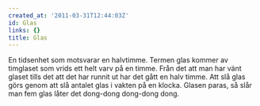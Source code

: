 ```yaml
---
created_at: '2011-03-31T12:44:03Z'
id: Glas
links: {}
title: Glas
---
```


En tidsenhet som motsvarar en halvtimme. Termen glas kommer av timglaset som vrids ett helt varv på
en timme. Från det att man har vänt glaset tills det att det har runnit ut har det gått en halv
timme. Att slå glas görs genom att slå antalet glas i vakten på en klocka. Glasen paras, så slår man
fem glas låter det dong-dong dong-dong dong.